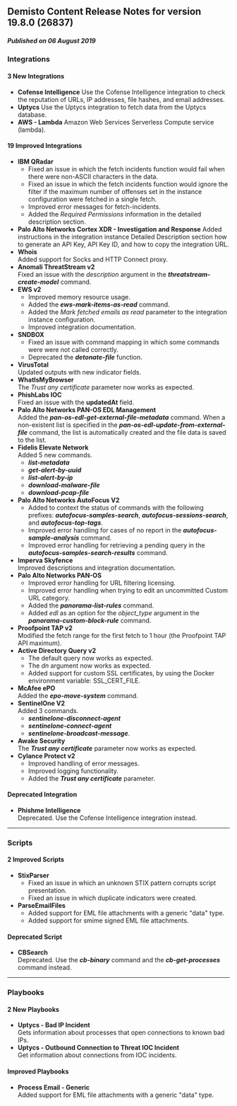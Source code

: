 ## Demisto Content Release Notes for version 19.8.0 (26837)
##### Published on 06 August 2019
### Integrations

####  3 New Integrations
- __Cofense Intelligence__
Use the Cofense Intelligence integration to check the reputation of URLs, IP addresses, file hashes, and email addresses.
- __Uptycs__
Use the Uptycs integration to fetch data from the Uptycs database.
- __AWS - Lambda__
Amazon Web Services Serverless Compute service (lambda).

####  19 Improved Integrations
- __IBM QRadar__
  * Fixed an issue in which the fetch incidents function would fail when there were non-ASCII characters in the data.
  * Fixed an issue in which the fetch incidents function would ignore the filter if the maximum number of offenses set in the instance configuration were fetched in a single fetch.
  * Improved error messages for fetch-incidents.
  * Added the *Required Permissions* information in the detailed description section.
- __Palo Alto Networks Cortex XDR - Investigation and Response__
Added instructions in the integration instance Detailed Description section how to generate an API Key, API Key ID, and how to copy the integration URL.
- __Whois__  
Added support for Socks and HTTP Connect proxy.
- __Anomali ThreatStream v2__  
Fixed an issue with the *description* argument in the ***threatstream-create-model*** command.
- __EWS v2__
  - Improved memory resource usage.
  - Added the ***ews-mark-items-as-read*** command.
  - Added the *Mark fetched emails as read* parameter to the integration instance configuration. 
  - Improved integration documentation.
- __SNDBOX__  
  * Fixed an issue with command mapping in which some commands were were not called correctly.
  * Deprecated the ***detonate-file*** function.
- __VirusTotal__  
Updated outputs with new indicator fields.
- __WhatIsMyBrowser__  
The *Trust any certificate* parameter now works as expected.
- __PhishLabs IOC__  
Fixed an issue with the **updatedAt** field.
- __Palo Alto Networks PAN-OS EDL Management__  
Added the ***pan-os-edl-get-external-file-metadata*** command.
When a non-existent list is specified in the ***pan-os-edl-update-from-external-file*** command, the list is automatically created and the file data is saved to the list.
- __Fidelis Elevate Network__  
Added 5 new commands.
  - ***list-metadata*** 
  - ***get-alert-by-uuid***
  - ***list-alert-by-ip***
  - ***download-malware-file***
  - ***download-pcap-file***
- __Palo Alto Networks AutoFocus V2__
  - Added to context the status of commands with the following prefixes: ***autofocus-samples-search***, ***autofocus-sessions-search***, and ***autofocus-top-tags***.
  - Improved error handling for cases of no report in the ***autofocus-sample-analysis*** command.
  - Improved error handling for retrieving a pending query in the ***autofocus-samples-search-results*** command.
- __Imperva Skyfence__  
Improved descriptions and integration documentation.
- __Palo Alto Networks PAN-OS__  
  - Improved error handling for URL filtering licensing.
  - Improved error handling when trying to edit an uncommitted Custom URL category.
  - Added the ***panorama-list-rules*** command.
  - Added *edl* as an option for the *object_type* argument in the ***panorama-custom-block-rule*** command.
- __Proofpoint TAP v2__  
 Modified the fetch range for the first fetch to 1 hour (the Proofpoint TAP API maximum).
- __Active Directory Query v2__  
  - The default query now works as expected.
  - The *dn* argument now works as expected.
  - Added support for custom SSL certificates, by using the Docker environment variable: SSL_CERT_FILE. 
- __McAfee ePO__  
Added the ***epo-move-system*** command.
- __SentinelOne V2__  
Added 3 commands.
  - ***sentinelone-disconnect-agent***
  - ***sentinelone-connect-agent***
  - ***sentinelone-broadcast-message***.
- __Awake Security__  
The ***Trust any certificate*** parameter now works as expected.
- __Cylance Protect v2__  
  - Improved handling of error messages.
  - Improved logging functionality.
  - Added the ***Trust any certificate*** parameter.

#### Deprecated Integration
- __Phishme Intelligence__  
Deprecated. Use the Cofense Intelligence integration instead.

---
### Scripts

####  2 Improved Scripts
- __StixParser__
  - Fixed an issue in which an unknown STIX pattern corrupts script presentation.
  - Fixed an issue in which duplicate indicators were created.
- __ParseEmailFiles__  
  - Added support for EML file attachments with a generic "data" type.
  - Added support for smime signed EML file attachments.

#### Deprecated Script
- __CBSearch__  
Deprecated. Use the ***cb-binary*** command and the ***cb-get-processes*** command instead.

---
### Playbooks

####  2 New Playbooks
- __Uptycs - Bad IP Incident__  
Gets information about processes that open connections to known bad IPs.
- __Uptycs - Outbound Connection to Threat IOC Incident__  
Get information about connections from IOC incidents.

####  Improved Playbooks
- __Process Email - Generic__  
Added support for EML file attachments with a generic "data" type.
